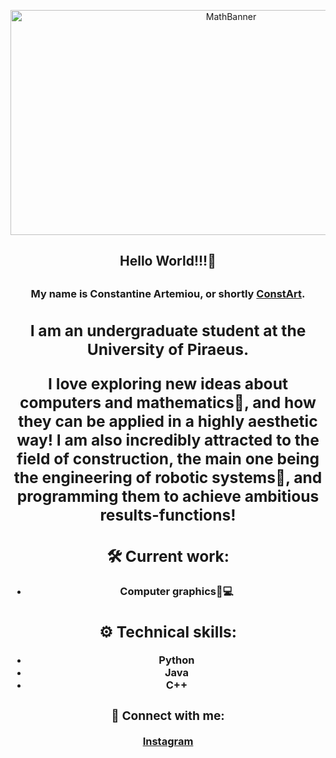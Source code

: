 <p align = "center">
<img width = "690" height = "360" src="https://github.com/3ConstArt3/3ConstArt3/assets/114258174/5308df77-f55d-4f9b-8167-ce69515e2f82" alt="MathBanner">
</p>

<h2 align = "center">Hello World!!!👋<h2> 

<h3 align = "center">
My name is Constantine Artemiou, or shortly <a href = "" target = "_blank" rel = "noreferrer">ConstArt<a>.
<h3>

<h2 align = "center">
I am an undergraduate student at the University of Piraeus.

I love exploring new ideas about computers and mathematics🔢, and how they can be applied in a highly aesthetic way! I am also incredibly attracted to the field of construction, the main one being the engineering of robotic systems🤖, and programming them to achieve ambitious results-functions!<h2>

## 🛠️ Current work:
- Computer graphics🎨💻

## ⚙️ Technical skills:
- Python
- Java
- C++

### 🤝 Connect with me:
<a href = "https://www.instagram.com/const_art_sc/" alt = "const_art_sc | Instagram" target = "_blank"> Instagram <a>

<!--
- 🌱 I’m currently learning ...
- 👯 I’m looking to collaborate on ...
- 🤔 I’m looking for help with ...
- 💬 Ask me about ...
- 📫 How to reach me: ...
- ⚡ Fun fact: ...
-->